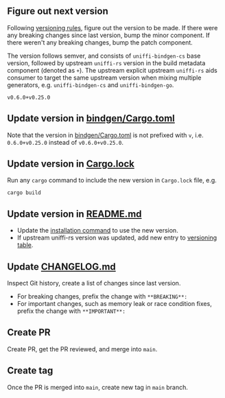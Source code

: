 ## Figure out next version

Following [versioning rules](../README.md/#versioning), figure
out the version to be made. If there were any breaking changes since last version, bump the minor
component. If there weren't any breaking changes, bump the patch component.

The version follows semver, and consists of `uniffi-bindgen-cs` base version, followed by
upstream `uniffi-rs` version in the build metadata component (denoted as `+`). The upstream explicit
upstream `uniffi-rs` aids consumer to target the same upstream version when mixing multiple
generators, e.g. `uniffi-bindgen-cs` and `uniffi-bindgen-go`.
```
v0.6.0+v0.25.0
```

## Update version in [bindgen/Cargo.toml](../bindgen/Cargo.toml)

Note that the version in [bindgen/Cargo.toml](../bindgen/Cargo.toml) is not prefixed with `v`,
i.e. `0.6.0+v0.25.0` instead of `v0.6.0+v0.25.0`.

## Update version in [Cargo.lock](../Cargo.lock)

Run any `cargo` command to include the new version in `Cargo.lock` file, e.g.
```
cargo build
```

## Update version in [README.md](../README.md)

- Update the [installation command](../README.md#how-to-install) to use the new version.
- If upstream uniffi-rs version was updated, add new entry to [versioning table](../README.md#versioning).

## Update [CHANGELOG.md](../CHANGELOG.md)

Inspect Git history, create a list of changes since last version.
- For breaking changes, prefix the change with `**BREAKING**:`
- For important changes, such as memory leak or race condition fixes, prefix the change with `**IMPORTANT**:`

## Create PR

Create PR, get the PR reviewed, and merge into `main`.

## Create tag

Once the PR is merged into `main`, create new tag in `main` branch.
